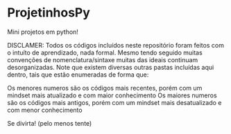 # ProjetinhosPy
 Mini projetos em python! 

 DISCLAMER:
 Todos os códigos incluídos neste repositório foram feitos com o intuíto de aprendizado, nada formal. Mesmo tendo seguido muitas convenções de nomenclatura/sintaxe muitas das ideais continuam desorganizadas.
 Note que existem diversas outras pastas incluídas aqui dentro, tais que estão enumeradas de forma que:

 Os menores numeros são os códigos mais recentes, porém com um mindset mais atualizado e com maior conhecimento
 Os maiores numeros são os códigos mais antigos, porém com um mindset mais desatualizado e com menor conhecimento

 Se divirta! (pelo menos tente)
 
